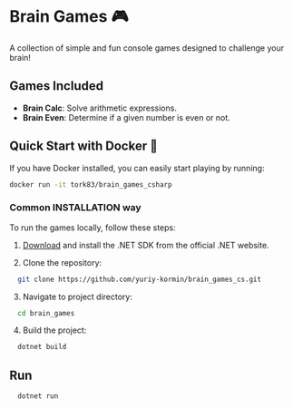 # Brain Games 🎮
A collection of simple and fun console games designed to challenge your brain!

## Games Included
- **Brain Calc**: Solve arithmetic expressions.
- **Brain Even**: Determine if a given number is even or not.

## Quick Start with Docker 🐳
If you have Docker installed, you can easily start playing by running:
```bash
docker run -it tork83/brain_games_csharp
```

### Common INSTALLATION way

To run the games locally, follow these steps:

1. [Download](https://dotnet.microsoft.com/en-us/download) and install the .NET SDK from the official .NET website.


2. Clone the repository:
```bash
  git clone https://github.com/yuriy-kormin/brain_games_cs.git
```
3. Navigate to project directory:
```bash
  cd brain_games
```
4. Build the project:
```bash
  dotnet build
```
## Run
```bash
  dotnet run 
```